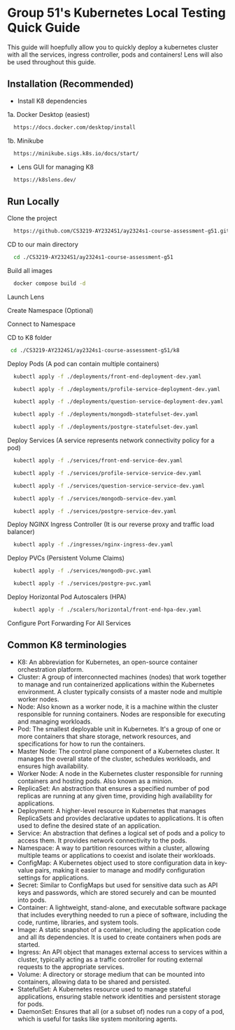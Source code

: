 # Group 51's Kubernetes Local Testing Quick Guide

This guide will hoepfully allow you to quickly deploy a kubernetes cluster with all the services, ingress controller, pods and containers! Lens will also be used throughout this guide.

## Installation (Recommended)

- Install K8 dependencies

1a. Docker Desktop (easiest)
```bash
  https://docs.docker.com/desktop/install
```

1b. Minikube
```bash
  https://minikube.sigs.k8s.io/docs/start/
```

- Lens GUI for managing K8
```bash
  https://k8slens.dev/
```


## Run Locally

Clone the project
```bash
  https://github.com/CS3219-AY2324S1/ay2324s1-course-assessment-g51.git
```

CD to our main directory
```bash
  cd ./CS3219-AY2324S1/ay2324s1-course-assessment-g51
```

Build all images
```bash
  docker compose build -d
```

Launch Lens 

Create Namespace (Optional)

Connect to Namespace

CD to K8 folder
```bash
 cd ./CS3219-AY2324S1/ay2324s1-course-assessment-g51/k8
```

Deploy Pods (A pod can contain multiple containers)
```bash
  kubectl apply -f ./deployments/front-end-deployment-dev.yaml
```
```bash
  kubectl apply -f ./deployments/profile-service-deployment-dev.yaml
```
```bash
  kubectl apply -f ./deployments/question-service-deployment-dev.yaml
```
```bash
  kubectl apply -f ./deployments/mongodb-statefulset-dev.yaml
```
```bash
  kubectl apply -f ./deployments/postgre-statefulset-dev.yaml
```

Deploy Services (A service represents network connectivity policy for a pod)
```bash
  kubectl apply -f ./services/front-end-service-dev.yaml
```
```bash
  kubectl apply -f ./services/profile-service-service-dev.yaml
```
```bash
  kubectl apply -f ./services/question-service-service-dev.yaml
```
```bash
  kubectl apply -f ./services/mongodb-service-dev.yaml
```
```bash
  kubectl apply -f ./services/postgre-service-dev.yaml
```

Deploy NGINX Ingress Controller (It is our reverse proxy and traffic load balancer)
```bash
  kubectl apply -f ./ingresses/nginx-ingress-dev.yaml
```
Deploy PVCs (Persistent Volume Claims)
```bash
  kubectl apply -f ./services/mongodb-pvc.yaml
```
```bash
  kubectl apply -f ./services/postgre-pvc.yaml
```

Deploy Horizontal Pod Autoscalers (HPA)
```bash
  kubectl apply -f ./scalers/horizontal/front-end-hpa-dev.yaml
```
Configure Port Forwarding For All Services

## Common K8 terminologies

- K8: An abbreviation for Kubernetes, an open-source container orchestration platform.
- Cluster: A group of interconnected machines (nodes) that work together to manage and run containerized applications within the     Kubernetes environment. A cluster typically consists of a master node and multiple worker nodes.
- Node: Also known as a worker node, it is a machine within the cluster responsible for running containers. Nodes are responsible for executing and managing workloads.
- Pod: The smallest deployable unit in Kubernetes. It's a group of one or more containers that share storage, network resources, and specifications for how to run the containers.
- Master Node: The control plane component of a Kubernetes cluster. It manages the overall state of the cluster, schedules workloads, and ensures high availability.
- Worker Node: A node in the Kubernetes cluster responsible for running containers and hosting pods. Also known as a minion.
- ReplicaSet: An abstraction that ensures a specified number of pod replicas are running at any given time, providing high availability for applications.
- Deployment: A higher-level resource in Kubernetes that manages ReplicaSets and provides declarative updates to applications. It is often used to define the desired state of an application.
- Service: An abstraction that defines a logical set of pods and a policy to access them. It provides network connectivity to the pods.
- Namespace: A way to partition resources within a cluster, allowing multiple teams or applications to coexist and isolate their workloads.
- ConfigMap: A Kubernetes object used to store configuration data in key-value pairs, making it easier to manage and modify configuration settings for applications.
- Secret: Similar to ConfigMaps but used for sensitive data such as API keys and passwords, which are stored securely and can be mounted into pods.
- Container: A lightweight, stand-alone, and executable software package that includes everything needed to run a piece of software, including the code, runtime, libraries, and system tools.
- Image: A static snapshot of a container, including the application code and all its dependencies. It is used to create containers when pods are started.
- Ingress: An API object that manages external access to services within a cluster, typically acting as a traffic controller for routing external requests to the appropriate services.
- Volume: A directory or storage medium that can be mounted into containers, allowing data to be shared and persisted.
- StatefulSet: A Kubernetes resource used to manage stateful applications, ensuring stable network identities and persistent storage for pods.
- DaemonSet: Ensures that all (or a subset of) nodes run a copy of a pod, which is useful for tasks like system monitoring agents.
